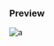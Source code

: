 ### Preview
![a](https://github.com/Eazvy/UILibs/blob/main/Librarys/Essential/Screenshot%202023-02-22%20210836.png?raw=true)
